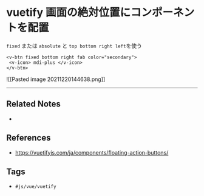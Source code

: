 # vuetify 画面の絶対位置にコンポーネントを配置
`fixed` または `absolute` と `top bottom right left`を使う
```vue
<v-btn fixed bottom right fab color="secondary">  
 <v-icon> mdi-plus </v-icon>  
</v-btn>
```

![[Pasted image 20211220144638.png]]



---
## Related Notes
- 

## References
- https://vuetifyjs.com/ja/components/floating-action-buttons/

## Tags
- `#js/vue/vuetify` 
